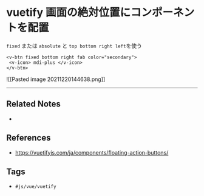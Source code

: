 # vuetify 画面の絶対位置にコンポーネントを配置
`fixed` または `absolute` と `top bottom right left`を使う
```vue
<v-btn fixed bottom right fab color="secondary">  
 <v-icon> mdi-plus </v-icon>  
</v-btn>
```

![[Pasted image 20211220144638.png]]



---
## Related Notes
- 

## References
- https://vuetifyjs.com/ja/components/floating-action-buttons/

## Tags
- `#js/vue/vuetify` 
